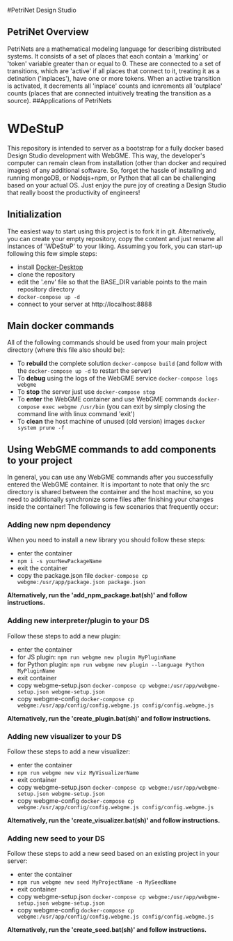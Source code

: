 #PetriNet Design Studio
## PetriNet Overview
PetriNets are a mathematical modeling language for describing distributed systems.
It consists of a set of places that each contain a 'marking' or 'token' variable greater than or equal to 0.
These are connected to a set of transitions, which are 'active' if all places that connect to it, treating it as a detination ('inplaces'), have one or more tokens.
When an active transition is activated, it decrements all 'inplace' counts and icnrements all 'outplace' counts (places that are connected intuitively treating the transition as a source).
##Applications of PetriNets


# WDeStuP
This repository is intended to server as a bootstrap for a fully docker based Design Studio development with WebGME.
This way, the developer's computer can remain clean from installation (other than docker and required images) of any additional software.
So, forget the hassle of installing and running mongoDB, or Nodejs+npm, or Python that all can be challenging based on your actual OS.
Just enjoy the pure joy of creating a Design Studio that really boost the productivity of engineers!

## Initialization
The easiest way to start using this project is to fork it in git. Alternatively, you can create your empty repository, copy the content and just rename all instances of 'WDeStuP' to your liking. Assuming you fork, you can start-up following this few simple steps:
- install [Docker-Desktop](https://www.docker.com/products/docker-desktop)
- clone the repository
- edit the '.env' file so that the BASE_DIR variable points to the main repository directory
- `docker-compose up -d`
- connect to your server at http://localhost:8888

## Main docker commands
All of the following commands should be used from your main project directory (where this file also should be):
- To **rebuild** the complete solution `docker-compose build` (and follow with the `docker-compose up -d` to restart the server)
- To **debug** using the logs of the WebGME service `docker-compose logs webgme`
- To **stop** the server just use `docker-compose stop`
- To **enter** the WebGME container and use WebGME commands `docker-compose exec webgme /usr/bin` (you can exit by simply closing the command line with linux command 'exit') 
- To **clean** the host machine of unused (old version) images `docker system prune -f`
## Using WebGME commands to add components to your project
In general, you can use any WebGME commands after you successfully entered the WebGME container. It is important to note that only the src directory is shared between the container and the host machine, so you need to additionally synchronize some files after finishing your changes inside the container! The following is few scenarios that frequently occur:
### Adding new npm dependency
When you need to install a new library you should follow these steps:
- enter the container
- `npm i -s yourNewPackageName`
- exit the container
- copy the package.json file `docker-compose cp webgme:/usr/app/package.json package.json`

__Alternatively, run the 'add_npm_package.bat(sh)' and follow instructions.__
### Adding new interpreter/plugin to your DS
Follow these steps to add a new plugin:
- enter the container
- for JS plugin: `npm run webgme new plugin MyPluginName`
- for Python plugin: `npm run webgme new plugin --language Python MyPluginName`
- exit container
- copy webgme-setup.json `docker-compose cp webgme:/usr/app/webgme-setup.json webgme-setup.json`
- copy webgme-config `docker-compose cp webgme:/usr/app/config/config.webgme.js config/config.webgme.js`

__Alternatively, run the 'create_plugin.bat(sh)' and follow instructions.__
### Adding new visualizer to your DS
Follow these steps to add a new visualizer:
- enter the container
- `npm run webgme new viz MyVisualizerName`
- exit container
- copy webgme-setup.json `docker-compose cp webgme:/usr/app/webgme-setup.json webgme-setup.json`
- copy webgme-config `docker-compose cp webgme:/usr/app/config/config.webgme.js config/config.webgme.js`

__Alternatively, run the 'create_visualizer.bat(sh)' and follow instructions.__
### Adding new seed to your DS
Follow these steps to add a new seed based on an existing project in your server:
- enter the container
- `npm run webgme new seed MyProjectName -n MySeedName`
- exit container
- copy webgme-setup.json `docker-compose cp webgme:/usr/app/webgme-setup.json webgme-setup.json`
- copy webgme-config `docker-compose cp webgme:/usr/app/config/config.webgme.js config/config.webgme.js`

__Alternatively, run the 'create_seed.bat(sh)' and follow instructions.__
